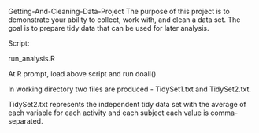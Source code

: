 Getting-And-Cleaning-Data-Project
The purpose of this project is to demonstrate your ability to collect, work with, and clean a data set. 
The goal is to prepare tidy data that can be used for later analysis. 

Script:

run_analysis.R

At R prompt, load above script and run doall()

In working directory two files are produced - TidySet1.txt and TidySet2.txt.

TidySet2.txt represents the independent tidy data set with the 
             average of each variable for each activity and each subject
             each value is comma-separated.
